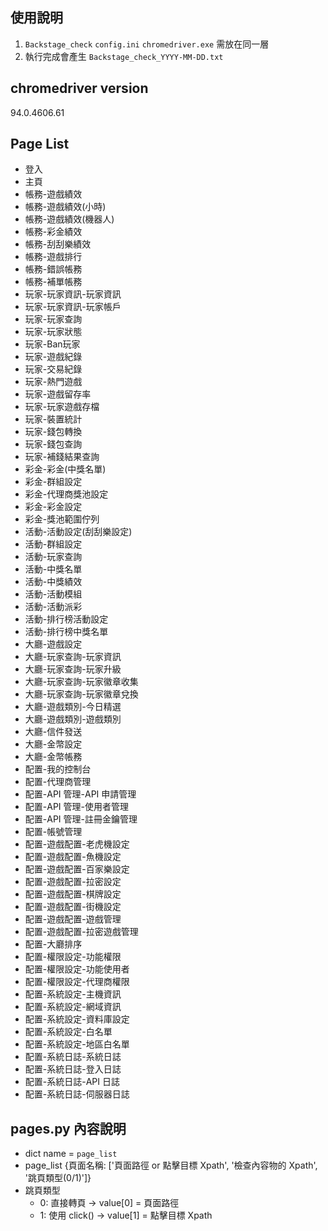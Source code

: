 使用說明
----
1. `Backstage_check` `config.ini` `chromedriver.exe` 需放在同一層
2. 執行完成會產生 `Backstage_check_YYYY-MM-DD.txt`

chromedriver version
----
94.0.4606.61

Page List
----
+ 登入
+ 主頁
+ 帳務-遊戲績效
+ 帳務-遊戲績效(小時)
+ 帳務-遊戲績效(機器人)
+ 帳務-彩金績效
+ 帳務-刮刮樂績效
+ 帳務-遊戲排行
+ 帳務-錯誤帳務
+ 帳務-補單帳務
+ 玩家-玩家資訊-玩家資訊
+ 玩家-玩家資訊-玩家帳戶
+ 玩家-玩家查詢
+ 玩家-玩家狀態
+ 玩家-Ban玩家
+ 玩家-遊戲紀錄
+ 玩家-交易紀錄
+ 玩家-熱門遊戲
+ 玩家-遊戲留存率
+ 玩家-玩家遊戲存檔
+ 玩家-裝置統計
+ 玩家-錢包轉換
+ 玩家-錢包查詢
+ 玩家-補錢結果查詢
+ 彩金-彩金(中獎名單)
+ 彩金-群組設定
+ 彩金-代理商獎池設定
+ 彩金-彩金設定
+ 彩金-獎池範圍佇列
+ 活動-活動設定(刮刮樂設定)
+ 活動-群組設定
+ 活動-玩家查詢
+ 活動-中獎名單
+ 活動-中獎績效
+ 活動-活動模組
+ 活動-活動派彩
+ 活動-排行榜活動設定
+ 活動-排行榜中獎名單
+ 大廳-遊戲設定
+ 大廳-玩家查詢-玩家資訊
+ 大廳-玩家查詢-玩家升級
+ 大廳-玩家查詢-玩家徽章收集
+ 大廳-玩家查詢-玩家徽章兌換
+ 大廳-遊戲類別-今日精選
+ 大廳-遊戲類別-遊戲類別
+ 大廳-信件發送
+ 大廳-金幣設定
+ 大廳-金幣帳務
+ 配置-我的控制台
+ 配置-代理商管理
+ 配置-API 管理-API 申請管理
+ 配置-API 管理-使用者管理
+ 配置-API 管理-註冊金鑰管理
+ 配置-帳號管理
+ 配置-遊戲配置-老虎機設定
+ 配置-遊戲配置-魚機設定
+ 配置-遊戲配置-百家樂設定
+ 配置-遊戲配置-拉密設定
+ 配置-遊戲配置-棋牌設定
+ 配置-遊戲配置-街機設定
+ 配置-遊戲配置-遊戲管理
+ 配置-遊戲配置-拉密遊戲管理
+ 配置-大廳排序
+ 配置-權限設定-功能權限
+ 配置-權限設定-功能使用者
+ 配置-權限設定-代理商權限
+ 配置-系統設定-主機資訊
+ 配置-系統設定-網域資訊
+ 配置-系統設定-資料庫設定
+ 配置-系統設定-白名單
+ 配置-系統設定-地區白名單
+ 配置-系統日誌-系統日誌
+ 配置-系統日誌-登入日誌
+ 配置-系統日誌-API 日誌
+ 配置-系統日誌-伺服器日誌

pages.py 內容說明
----
+ dict name = `page_list`
+ page_list {頁面名稱: ['頁面路徑 or 點擊目標 Xpath', '檢查內容物的 Xpath', '跳頁類型(0/1)']}
+ 跳頁類型
  + 0: 直接轉頁 -> value[0] = 頁面路徑
  + 1: 使用 click() -> value[1] = 點擊目標 Xpath
